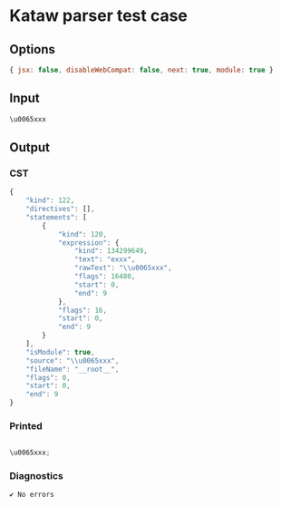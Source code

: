 # Kataw parser test case

## Options

`````js
{ jsx: false, disableWebCompat: false, next: true, module: true }
`````

## Input

`````js
\u0065xxx
`````

## Output

### CST

```javascript
{
    "kind": 122,
    "directives": [],
    "statements": [
        {
            "kind": 120,
            "expression": {
                "kind": 134299649,
                "text": "exxx",
                "rawText": "\\u0065xxx",
                "flags": 16480,
                "start": 0,
                "end": 9
            },
            "flags": 16,
            "start": 0,
            "end": 9
        }
    ],
    "isModule": true,
    "source": "\\u0065xxx",
    "fileName": "__root__",
    "flags": 0,
    "start": 0,
    "end": 9
}
```

### Printed

```javascript

\u0065xxx;
```

### Diagnostics

```javascript
✔ No errors
```

